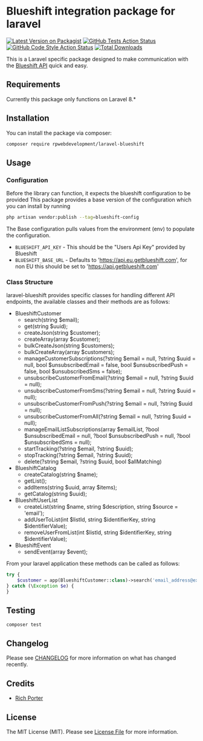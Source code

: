 
# Blueshift integration package for laravel

[![Latest Version on Packagist](https://img.shields.io/packagist/v/rpwebdevelopment/laravel-blueshift.svg?style=flat-square)](https://packagist.org/packages/rpwebdevelopment/laravel-blueshift)
[![GitHub Tests Action Status](https://img.shields.io/github/workflow/status/rpwebdevelopment/laravel-blueshift/run-tests?label=tests)](https://github.com/rpwebdevelopment/laravel-blueshift/actions?query=workflow%3Arun-tests+branch%3Amain)
[![GitHub Code Style Action Status](https://img.shields.io/github/workflow/status/rpwebdevelopment/laravel-blueshift/Check%20&%20fix%20styling?label=code%20style)](https://github.com/rpwebdevelopment/laravel-blueshift/actions?query=workflow%3A"Check+%26+fix+styling"+branch%3Amain)
[![Total Downloads](https://img.shields.io/packagist/dt/rpwebdevelopment/laravel-blueshift.svg?style=flat-square)](https://packagist.org/packages/rpwebdevelopment/laravel-blueshift)

This is a Laravel specific package designed to make communication with the [Blueshift API](https://developer.blueshift.com/reference/welcome) quick and easy.

## Requirements

Currently this package only functions on Laravel 8.*

## Installation

You can install the package via composer:

```bash
composer require rpwebdevelopment/laravel-blueshift
```

## Usage

### Configuration
Before the library can function, it expects the blueshift configuration to be provided
This package provides a base version of the configuration which you can install by running
```bash
php artisan vendor:publish --tag=blueshift-config
```

The Base configuration pulls values from the environment (env) to populate the configuration.
* `BLUESHIFT_API_KEY` - This should be the "Users Api Key" provided by Blueshift
* `BLUESHIFT_BASE_URL` - Defaults to 'https://api.eu.getblueshift.com', for non EU this should be set to 'https://api.getblueshift.com'


### Class Structure

laravel-blueshift provides specific classes for handling different API endpoints, the available classes and their methods are as follows:

- BlueshiftCustomer
    - search(string $email);
    - get(string $uuid); 
    - createJson(string $customer);
    - createArray(array $customer);
    - bulkCreateJson(string $customers);
    - bulkCreateArray(array $customers);
    - manageCustomerSubscriptions(?string $email = null, ?string $uuid = null, bool $unsubscribedEmail = false, bool $unsubscribedPush = false, bool $unsubscribedSms = false);
    - unsubscribeCustomerFromEmail(?string $email = null, ?string $uuid = null);
    - unsubscribeCustomerFromSms(?string $email = null, ?string $uuid = null);
    - unsubscribeCustomerFromPush(?string $email = null, ?string $uuid = null);
    - unsubscribeCustomerFromAll(?string $email = null, ?string $uuid = null);
    - manageEmailListSubscriptions(array $emailList, ?bool $unsubscribedEmail = null, ?bool $unsubscribedPush = null, ?bool $unsubscribedSms = null);
    - startTracking(?string $email, ?string $uuid);
    - stopTracking(?string $email, ?string $uuid);
    - delete(?string $email, ?string $uuid, bool $allMatching)
- BlueshiftCatalog
    - createCatalog(string $name);
    - getList();
    - addItems(string $uuid, array $items);
    - getCatalog(string $uuid);
- BlueshiftUserList
    - createList(string $name, string $description, string $source = 'email');
    - addUserToList(int $listId, string $identifierKey, string $identifierValue);
    - removeUserFromList(int $listId, string $identifierKey, string $identifierValue);
- BlueshiftEvent
    - sendEvent(array $event);
      
From your laravel application these methods can be called as follows:
```php
try {
    $customer = app(BlueshiftCustomer::class)->search('email_address@example.org');
} catch (\Exception $e) {
}
```

## Testing

```bash
composer test
```

## Changelog

Please see [CHANGELOG](CHANGELOG.md) for more information on what has changed recently.

## Credits

- [Rich Porter](https://github.com/rpwebdevelopment)

## License

The MIT License (MIT). Please see [License File](LICENSE.md) for more information.
